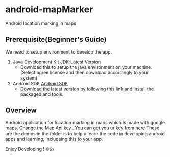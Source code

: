 # android-mapMarker

Android location marking in maps 

## Prerequisite(Beginner's Guide)
We need to setup environment to develop the app.

1. Java Development Kit [JDK-Latest Version](http://www.oracle.com/technetwork/java/javase/downloads/jdk9-downloads-3848520.html) 
   - Download this to setup the java environment on your machine.(Select agree license and then download accordingly to your system)
2. Android SDK [Android SDK](https://developer.android.com/studio/index.html)
   - Download the latest version by following this link and install the packaged and tools.
   
## Overview 

Android application for location marking in maps which is made with google maps.
Change the Map Api key . You can get you ur key [from here](https://developers.google.com/maps/documentation/android-api/)
These are the demos in the folder is  to help u learn the code in developing android apps and learning, includeing this to your app.

Enjoy Developing ! :globe_with_meridians::thumbsup:
